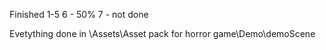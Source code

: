 Finished 1-5
6 - 50%
7 - not done

Evetything done in \Assets\Asset pack for horror game\Demo\demoScene